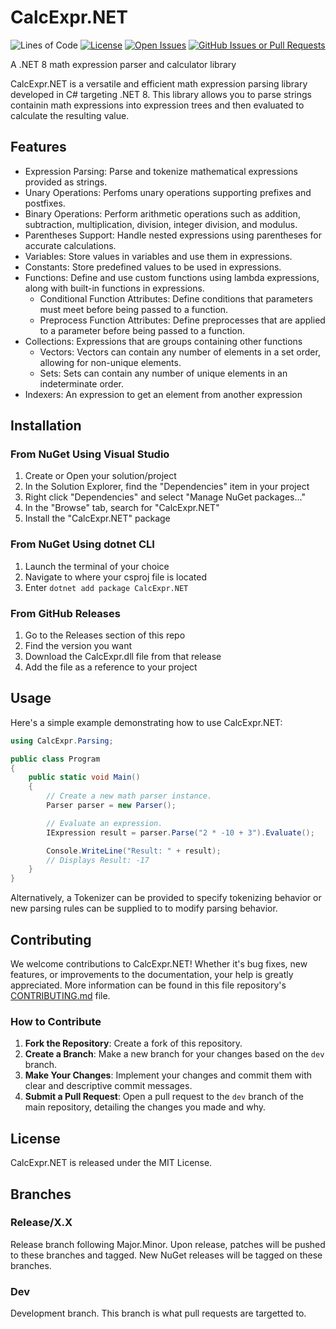 # CalcExpr.NET

![Lines of Code](https://tokei.rs/b1/github/andrewk17111/CalcExpr.NET?style=flat-square)
[![License](https://img.shields.io/github/license/andrewk17111/CalcExpr.NET?style=flat-square)](https://github.com/andrewk17111/CalcExpr.NET/blob/dev/LICENSE)
[![Open Issues](https://img.shields.io/github/issues/andrewk17111/CalcExpr.NET?style=flat-square)](https://github.com/andrewk17111/CalcExpr.NET/issues)
[![GitHub Issues or Pull Requests](https://img.shields.io/github/issues-pr/andrewk17111/CalcExpr.NET?style=flat-square)](https://github.com/andrewk17111/CalcExpr.NET/pulls)

A .NET 8 math expression parser and calculator library

CalcExpr.NET is a versatile and efficient math expression parsing library developed in C# targeting .NET 8. This library allows you to parse strings containin math expressions into expression trees and then evaluated to calculate the resulting value.

## Features

- Expression Parsing: Parse and tokenize mathematical expressions provided as strings.
- Unary Operations: Perfoms unary operations supporting prefixes and postfixes.
- Binary Operations: Perform arithmetic operations such as addition, subtraction, multiplication, division, integer division, and modulus.
- Parentheses Support: Handle nested expressions using parentheses for accurate calculations.
- Variables: Store values in variables and use them in expressions.
- Constants: Store predefined values to be used in expressions.
- Functions: Define and use custom functions using lambda expressions, along with built-in functions in expressions.
  - Conditional Function Attributes: Define conditions that parameters must meet before being passed to a function.
  - Preprocess Function Attributes: Define preprocesses that are applied to a parameter before being passed to a function.
- Collections: Expressions that are groups containing other functions
  - Vectors: Vectors can contain any number of elements in a set order, allowing for non-unique elements.
  - Sets: Sets can contain any number of unique elements in an indeterminate order.
- Indexers: An expression to get an element from another expression

## Installation

### From NuGet Using Visual Studio

1. Create or Open your solution/project
1. In the Solution Explorer, find the "Dependencies" item in your project
1. Right click "Dependencies" and select "Manage NuGet packages..."
1. In the "Browse" tab, search for "CalcExpr.NET"
1. Install the "CalcExpr.NET" package

### From NuGet Using dotnet CLI

1. Launch the terminal of your choice
1. Navigate to where your csproj file is located
1. Enter `dotnet add package CalcExpr.NET`

### From GitHub Releases

1. Go to the Releases section of this repo
1. Find the version you want
1. Download the CalcExpr.dll file from that release
1. Add the file as a reference to your project

## Usage

Here's a simple example demonstrating how to use CalcExpr.NET:

```csharp
using CalcExpr.Parsing;

public class Program
{
    public static void Main()
    {
        // Create a new math parser instance.
        Parser parser = new Parser();

        // Evaluate an expression.
        IExpression result = parser.Parse("2 * -10 + 3").Evaluate();

        Console.WriteLine("Result: " + result);
        // Displays Result: -17
    }
}
```

Alternatively, a Tokenizer can be provided to specify tokenizing behavior or new parsing rules can be supplied to to modify parsing behavior.

## Contributing

We welcome contributions to CalcExpr.NET! Whether it's bug fixes, new features, or improvements to the documentation, your help is greatly appreciated. More information can be found in this file repository's [CONTRIBUTING.md](https://github.com/andrewk17111/CalcExpr.NET/blob/dev/CONTRIBUTING.md) file.

### How to Contribute

1. **Fork the Repository**: Create a fork of this repository.
1. **Create a Branch**: Make a new branch for your changes based on the `dev` branch.
1. **Make Your Changes**: Implement your changes and commit them with clear and descriptive commit messages.
1. **Submit a Pull Request**: Open a pull request to the `dev` branch of the main repository, detailing the changes you made and why.

## License

CalcExpr.NET is released under the MIT License.

## Branches

### Release/X.X

Release branch following Major.Minor. Upon release, patches will be pushed to these branches and tagged.
New NuGet releases will be tagged on these branches.

### Dev

Development branch. This branch is what pull requests are targetted to.
